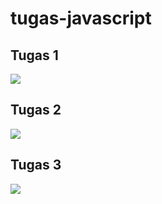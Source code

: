 # tugas-javascript

<h2>Tugas 1</h2>
<img src="https://user-images.githubusercontent.com/81398442/190320684-a38e9a5e-a72e-4766-be42-ef1a63f11f63.png">

<h2>Tugas 2</h2>
<img src="https://user-images.githubusercontent.com/81398442/190320717-c60d82e6-9cf5-4985-9e72-fef09c5420a3.png">

<h2>Tugas 3</h2>
<img src="https://user-images.githubusercontent.com/81398442/190333014-70b1b7fe-893f-4f2d-86b7-474974626553.png">

